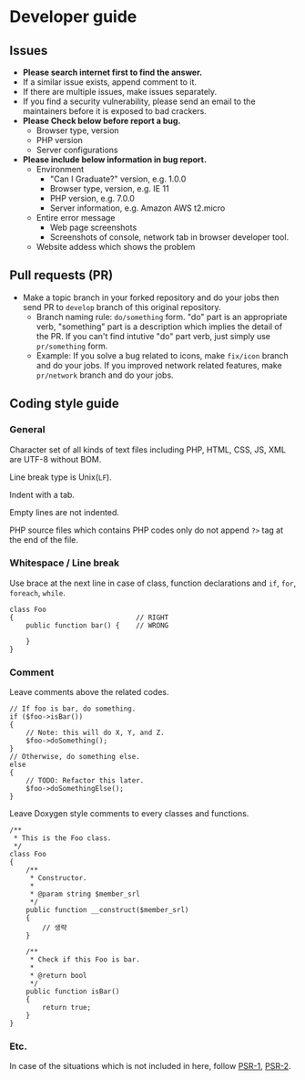 # Developer guide

## Issues

- **Please search internet first to find the answer.**
- If a similar issue exists, append comment to it.
- If there are multiple issues, make issues separately.
- If you find a security vulnerability, please send an email to the maintainers before it is exposed to bad crackers.
- **Please Check below before report a bug.**
  - Browser type, version
  - PHP version
  - Server configurations
- **Please include below information in bug report.**
  - Environment
    - "Can I Graduate?" version, e.g. 1.0.0
    - Browser type, version, e.g. IE 11
    - PHP version, e.g. 7.0.0
    - Server information, e.g. Amazon AWS t2.micro
  - Entire error message
    - Web page screenshots
    - Screenshots of console, network tab in browser developer tool.
  - Website addess which shows the problem

## Pull requests (PR)

- Make a topic branch in your forked repository and do your jobs then send PR to `develop` branch of this original repository.
  - Branch naming rule: `do/something` form.
    "do" part is an appropriate verb, "something" part is a description which implies the detail of the PR.
    If you can't find intutive "do" part verb, just simply use `pr/something` form.
  - Example: If you solve a bug related to icons, make `fix/icon` branch and do your jobs.
    If you improved network related features, make `pr/network` branch and do your jobs.

## Coding style guide

### General

Character set of all kinds of text files including PHP, HTML, CSS, JS, XML are UTF-8 without BOM.

Line break type is Unix(`LF`).

Indent with a tab.

Empty lines are not indented.

PHP source files which contains PHP codes only do not append `?>` tag at the end of the file.

### Whitespace / Line break

Use brace at the next line in case of class, function declarations and `if`, `for`, `foreach`, `while`.

    class Foo
    {                              // RIGHT
        public function bar() {    // WRONG
            
        }
    }

### Comment

Leave comments above the related codes.

    // If foo is bar, do something.
    if ($foo->isBar())
    {
        // Note: this will do X, Y, and Z.
        $foo->doSomething();
    }
    // Otherwise, do something else.
    else
    {
        // TODO: Refactor this later.
        $foo->doSomethingElse();
    }

Leave Doxygen style comments to every classes and functions.

    /**
     * This is the Foo class.
     */
    class Foo
    {
        /**
         * Constructor.
         *
         * @param string $member_srl
         */
        public function __construct($member_srl)
        {
            // 생략
        }
        
        /**
         * Check if this Foo is bar.
         *
         * @return bool
         */
        public function isBar()
        {
            return true;
        }
    }

### Etc.

In case of the situations which is not included in here, follow
[PSR-1](http://www.php-fig.org/psr/psr-1/),
[PSR-2](http://www.php-fig.org/psr/psr-2/).
